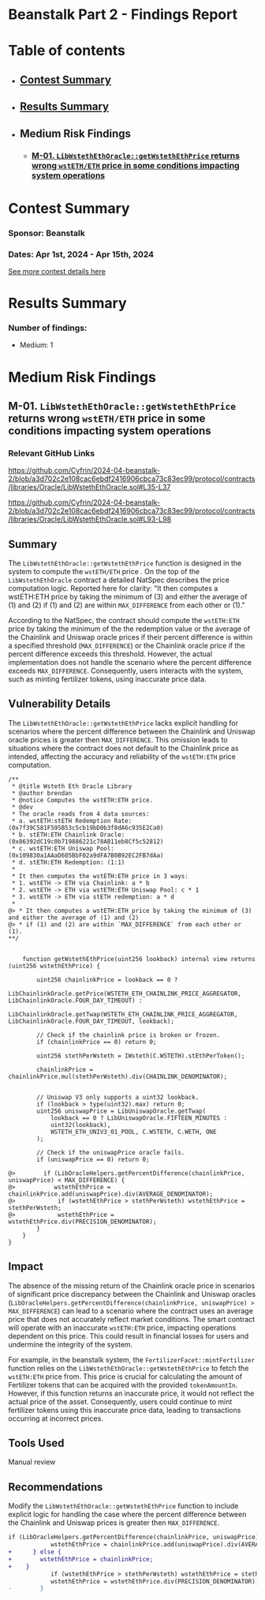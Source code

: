 # Beanstalk Part 2 - Findings Report

# Table of contents

- ## [Contest Summary](#contest-summary)
- ## [Results Summary](#results-summary)

- ## Medium Risk Findings
  - ### [M-01. `LibWstethEthOracle::getWstethEthPrice` returns wrong `wstETH/ETH` price in some conditions impacting system operations](#M-01)

# <a id='contest-summary'></a>Contest Summary

### Sponsor: Beanstalk

### Dates: Apr 1st, 2024 - Apr 15th, 2024

[See more contest details here](https://www.codehawks.com/contests/clu7665bs0001fmt5yahc8tyh)

# <a id='results-summary'></a>Results Summary

### Number of findings:

- Medium: 1

# Medium Risk Findings

## <a id='M-01'></a>M-01. `LibWstethEthOracle::getWstethEthPrice` returns wrong `wstETH/ETH` price in some conditions impacting system operations

### Relevant GitHub Links

https://github.com/Cyfrin/2024-04-beanstalk-2/blob/a3d702c2e108cac6ebdf2416906cbca73c83ec99/protocol/contracts/libraries/Oracle/LibWstethEthOracle.sol#L35-L37

https://github.com/Cyfrin/2024-04-beanstalk-2/blob/a3d702c2e108cac6ebdf2416906cbca73c83ec99/protocol/contracts/libraries/Oracle/LibWstethEthOracle.sol#L93-L98

## Summary

The `LibWstethEthOracle::getWstethEthPrice` function is designed in the system to compute the `wstETH/ETH` price . On the top of the `LibWstethEthOracle` contract a detailed NatSpec describes the price computation logic. Reported here for clarity: "It then computes a wstETH:ETH price by taking the minimum of (3) and either the average of (1) and (2) if (1) and (2) are within `MAX_DIFFERENCE` from each other or (1)."

According to the NatSpec, the contract should compute the `wstETH:ETH` price by taking the minimum of the the redemption value or the average of the Chainlink and Uniswap oracle prices if their percent difference is within a specified threshold (`MAX_DIFFERENCE`) or the Chainlink oracle price if the percent difference exceeds this threshold. However, the actual implementation does not handle the scenario where the percent difference exceeds `MAX_DIFFERENCE`. Consequently, users interacts with the system, such as minting fertilizer tokens, using inaccurate price data.

## Vulnerability Details

The `LibWstethEthOracle::getWstethEthPrice` lacks explicit handling for scenarios where the percent difference between the Chainlink and Uniswap oracle prices is greater then `MAX_DIFFERENCE`. This omission leads to situations where the contract does not default to the Chainlink price as intended, affecting the accuracy and reliability of the `wstETH:ETH` price computation.

```solidity
/**
 * @title Wsteth Eth Oracle Library
 * @author brendan
 * @notice Computes the wstETH:ETH price.
 * @dev
 * The oracle reads from 4 data sources:
 * a. wstETH:stETH Redemption Rate: (0x7f39C581F595B53c5cb19bD0b3f8dA6c935E2Ca0)
 * b. stETH:ETH Chainlink Oracle: (0x86392dC19c0b719886221c78AB11eb8Cf5c52812)
 * c. wstETH:ETH Uniswap Pool: (0x109830a1AAaD605BbF02a9dFA7B0B92EC2FB7dAa)
 * d. stETH:ETH Redemption: (1:1)
 *
 * It then computes the wstETH:ETH price in 3 ways:
 * 1. wstETH -> ETH via Chainlink: a * b
 * 2. wstETH -> ETH via wstETH:ETH Uniswap Pool: c * 1
 * 3. wstETH -> ETH via stETH redemption: a * d
 *
@> * It then computes a wstETH:ETH price by taking the minimum of (3) and either the average of (1) and (2)
@> * if (1) and (2) are within `MAX_DIFFERENCE` from each other or (1).
**/


    function getWstethEthPrice(uint256 lookback) internal view returns (uint256 wstethEthPrice) {

        uint256 chainlinkPrice = lookback == 0 ?
            LibChainlinkOracle.getPrice(WSTETH_ETH_CHAINLINK_PRICE_AGGREGATOR, LibChainlinkOracle.FOUR_DAY_TIMEOUT) :
            LibChainlinkOracle.getTwap(WSTETH_ETH_CHAINLINK_PRICE_AGGREGATOR, LibChainlinkOracle.FOUR_DAY_TIMEOUT, lookback);

        // Check if the chainlink price is broken or frozen.
        if (chainlinkPrice == 0) return 0;

        uint256 stethPerWsteth = IWsteth(C.WSTETH).stEthPerToken();

        chainlinkPrice = chainlinkPrice.mul(stethPerWsteth).div(CHAINLINK_DENOMINATOR);


        // Uniswap V3 only supports a uint32 lookback.
        if (lookback > type(uint32).max) return 0;
        uint256 uniswapPrice = LibUniswapOracle.getTwap(
            lookback == 0 ? LibUniswapOracle.FIFTEEN_MINUTES :
            uint32(lookback),
            WSTETH_ETH_UNIV3_01_POOL, C.WSTETH, C.WETH, ONE
        );

        // Check if the uniswapPrice oracle fails.
        if (uniswapPrice == 0) return 0;

@>        if (LibOracleHelpers.getPercentDifference(chainlinkPrice, uniswapPrice) < MAX_DIFFERENCE) {
@>           wstethEthPrice = chainlinkPrice.add(uniswapPrice).div(AVERAGE_DENOMINATOR);
@>            if (wstethEthPrice > stethPerWsteth) wstethEthPrice = stethPerWsteth;
@>            wstethEthPrice = wstethEthPrice.div(PRECISION_DENOMINATOR);
        }
    }
}
```

## Impact

The absence of the missing return of the Chainlink oracle price in scenarios of significant price discrepancy between the Chainlink and Uniswap oracles (`LibOracleHelpers.getPercentDifference(chainlinkPrice, uniswapPrice) > MAX_DIFFERENCE`) can lead to a scenario where the contract uses an average price that does not accurately reflect market conditions. The smart contract will operate with an inaccurate `wstETH:ETH` price, impacting operations dependent on this price. This could result in financial losses for users and undermine the integrity of the system.

For example, in the beanstalk system, the `FertilizerFacet::mintFertilizer` function relies on the `LibWstethEthOracle::getWstethEthPrice` to fetch the `wstETH:ETH` price from. This price is crucial for calculating the amount of Fertilizer tokens that can be acquired with the provided `tokenAmountIn`. However, if this function returns an inaccurate price, it would not reflect the actual price of the asset. Consequently, users could continue to mint fertilizer tokens using this inaccurate price data, leading to transactions occurring at incorrect prices.

## Tools Used

Manual review

## Recommendations

Modify the `LibWstethEthOracle::getWstethEthPrice` function to include explicit logic for handling the case where the percent difference between the Chainlink and Uniswap prices is greater then `MAX_DIFFERENCE`.

```diff
if (LibOracleHelpers.getPercentDifference(chainlinkPrice, uniswapPrice) < MAX_DIFFERENCE) {
            wstethEthPrice = chainlinkPrice.add(uniswapPrice).div(AVERAGE_DENOMINATOR);
+      } else {
+        wstethEthPrice = chainlinkPrice;
+    }
            if (wstethEthPrice > stethPerWsteth) wstethEthPrice = stethPerWsteth;
            wstethEthPrice = wstethEthPrice.div(PRECISION_DENOMINATOR);
-        }
```
